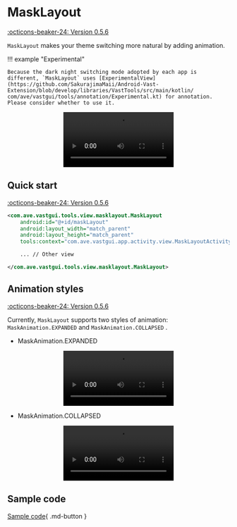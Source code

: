 # MaskLayout

[:octicons-beaker-24: Version 0.5.6](https://ave.entropy2020.cn/version/VastTools/#056)

`MaskLayout` makes your theme switching more natural by adding animation.

!!! example "Experimental"

    Because the dark night switching mode adopted by each app is different, `MaskLayout` uses [ExperimentalView](https://github.com/SakurajimaMaii/Android-Vast-Extension/blob/develop/libraries/VastTools/src/main/kotlin/ com/ave/vastgui/tools/annotation/Experimental.kt) for annotation. Please consider whether to use it.

<center>
    <video width="250" controls="controls" autoplay="autoplay">
        <source src="../img/masklayout.mp4" type="video/mp4">
    </video>
</center>

## Quick start

[:octicons-beaker-24: Version 0.5.6](https://ave.entropy2020.cn/version/VastTools/#056)

```xml
<com.ave.vastgui.tools.view.masklayout.MaskLayout
    android:id="@+id/maskLayout"
    android:layout_width="match_parent"
    android:layout_height="match_parent"
    tools:context="com.ave.vastgui.app.activity.view.MaskLayoutActivity">

    ... // Other view

</com.ave.vastgui.tools.view.masklayout.MaskLayout>
```

## Animation styles

[:octicons-beaker-24: Version 0.5.6](https://ave.entropy2020.cn/version/VastTools/#056)

Currently, `MaskLayout` supports two styles of animation: `MaskAnimation.EXPANDED` and `MaskAnimation.COLLAPSED` .

- MaskAnimation.EXPANDED

<center>
    <video width="250" controls="controls" autoplay="autoplay">
        <source src="../img/masklayout.mp4" type="video/mp4">
    </video>
</center>

- MaskAnimation.COLLAPSED

<center>
    <video width="250" controls="controls" autoplay="autoplay">
        <source src="../img/masklayout_collapsed.mp4" type="video/mp4">
    </video>
</center>

## Sample code

[Sample code](https://github.com/SakurajimaMaii/Android-Vast-Extension/blob/develop/app/src/main/kotlin/com/ave/vastgui/app/activity/view/MaskLayoutActivity.kt){ .md-button }
